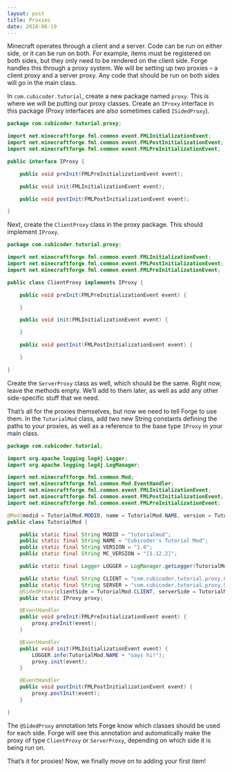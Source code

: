 ```yaml
---
layout: post
title: Proxies
date: 2018-06-19
---
```


Minecraft operates through a client and a server. Code can be run on either side, or it can be run on both. For example, items must be registered on both sides, but they only need to be rendered on the client side. Forge handles this through a proxy system. We will be setting up two proxies – a client proxy and a server proxy. Any code that should be run on both sides will go in the main class.

In `com.cubicoder.tutorial`, create a new package named `proxy`. This is where we will be putting our proxy classes. Create an `IProxy` interface in this package (Proxy interfaces are also sometimes called `ISidedProxy`).
```java
package com.cubicoder.tutorial.proxy;

import net.minecraftforge.fml.common.event.FMLInitializationEvent;
import net.minecraftforge.fml.common.event.FMLPostInitializationEvent;
import net.minecraftforge.fml.common.event.FMLPreInitializationEvent;

public interface IProxy {

	public void preInit(FMLPreInitializationEvent event);

	public void init(FMLInitializationEvent event);

	public void postInit(FMLPostInitializationEvent event);

}
```
Next, create the `ClientProxy` class in the proxy package. This should implement `IProxy`.
```java
package com.cubicoder.tutorial.proxy;

import net.minecraftforge.fml.common.event.FMLInitializationEvent;
import net.minecraftforge.fml.common.event.FMLPostInitializationEvent;
import net.minecraftforge.fml.common.event.FMLPreInitializationEvent;

public class ClientProxy implements IProxy {

	public void preInit(FMLPreInitializationEvent event) {

	}

	public void init(FMLInitializationEvent event) {

	}

	public void postInit(FMLPostInitializationEvent event) {

	}

}
```
Create the `ServerProxy` class as well, which should be the same. Right now, leave the methods empty. We’ll add to them later, as well as add any other side-specific stuff that we need.

That’s all for the proxies themselves, but now we need to tell Forge to use them. In the `TutorialMod` class, add two new String constants defining the paths to your proxies, as well as a reference to the base type `IProxy` in your main class.
```java
package com.cubicoder.tutorial;

import org.apache.logging.log4j.Logger;
import org.apache.logging.log4j.LogManager;

import net.minecraftforge.fml.common.Mod;
import net.minecraftforge.fml.common.Mod.EventHandler;
import net.minecraftforge.fml.common.event.FMLInitializationEvent;
import net.minecraftforge.fml.common.event.FMLPostInitializationEvent;
import net.minecraftforge.fml.common.event.FMLPreInitializationEvent;

@Mod(modid = TutorialMod.MODID, name = TutorialMod.NAME, version = TutorialMod.VERSION, acceptedMinecraftVersions = TutorialMod.MC_VERSION)
public class TutorialMod {

	public static final String MODID = "tutorialmod";
	public static final String NAME = "Cubicoder's Tutorial Mod";
	public static final String VERSION = "1.0";
	public static final String MC_VERSION = "[1.12.2]";

	public static final Logger LOGGER = LogManager.getLogger(TutorialMod.MODID);

	public static final String CLIENT = "com.cubicoder.tutorial.proxy.ClientProxy";
	public static final String SERVER = "com.cubicoder.tutorial.proxy.ServerProxy";
	@SidedProxy(clientSide = TutorialMod.CLIENT, serverSide = TutorialMod.SERVER)
	public static IProxy proxy;

	@EventHandler
	public void preInit(FMLPreInitializationEvent event) {
		proxy.preInit(event);
	}

	@EventHandler
	public void init(FMLInitializationEvent event) {
		LOGGER.info(TutorialMod.NAME + "says hi!");
		proxy.init(event);
	}

	@EventHandler
	public void postInit(FMLPostInitializationEvent event) {
		proxy.postInit(event);
	}

}
```
The `@SidedProxy` annotation lets Forge know which classes should be used for each side. Forge will see this annotation and automatically make the proxy of type `ClientProxy` or `ServerProxy`, depending on which side it is being run on.

That’s it for proxies! Now, we finally move on to adding your first item!
